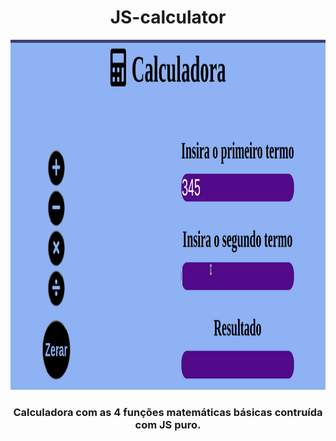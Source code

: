 <h1 align='center'>JS-calculator</h1>
<p align = 'center'>
  <img width='600px' height='560px' src='/assets/calculadoraJS.gif'/>
 </p>
<h3 align='center'>Calculadora com as 4 funções matemáticas básicas contruída com JS puro.</h3>
